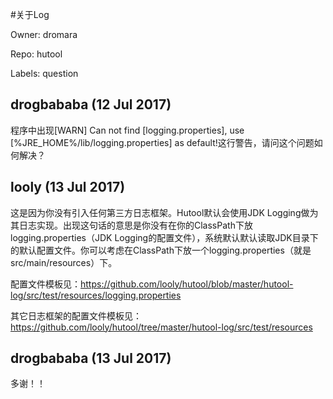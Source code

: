 #关于Log

Owner: dromara

Repo: hutool

Labels: question 

## drogbababa (12 Jul 2017)

程序中出现[WARN] Can not find [logging.properties], use [%JRE_HOME%/lib/logging.properties] as default!这行警告，请问这个问题如何解决？

## looly (13 Jul 2017)

这是因为你没有引入任何第三方日志框架。Hutool默认会使用JDK Logging做为其日志实现。出现这句话的意思是你没有在你的ClassPath下放logging.properties（JDK Logging的配置文件），系统默认默认读取JDK目录下的默认配置文件。你可以考虑在ClassPath下放一个logging.properties（就是src/main/resources）下。

配置文件模板见：https://github.com/looly/hutool/blob/master/hutool-log/src/test/resources/logging.properties

其它日志框架的配置文件模板见：https://github.com/looly/hutool/tree/master/hutool-log/src/test/resources

## drogbababa (13 Jul 2017)

多谢！！

